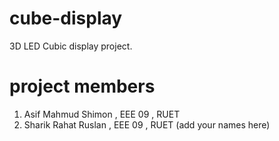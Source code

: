 cube-display
============
3D LED Cubic display project.

project members 
===============

1. Asif Mahmud Shimon , EEE 09 , RUET
2. Sharik Rahat Ruslan , EEE 09 , RUET
(add your names here)
